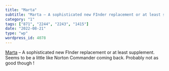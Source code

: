 ```yaml
---
title: "Marta"
subtitle: "Marta – A sophisticated new FInder replacement or at least supplement. Seems ..."
category: "1"
tags: ["871", "2244", "2243", "1415"]
date: "2022-08-21"
type: "wp"
wordpress_id: 4078
---
```

[ Marta]( https://marta.sh/) – A sophisticated new FInder replacement or at least supplement. Seems to be a little like Norton Commander coming back. Probably not as good though !